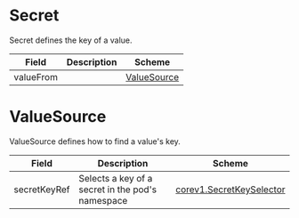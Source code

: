 # Secret

Secret defines the key of a value.


| Field | Description | Scheme |
| ----- | ----------- | ------ |
| valueFrom |  | [ValueSource](#valuesource) |
# ValueSource

ValueSource defines how to find a value's key.


| Field | Description | Scheme |
| ----- | ----------- | ------ |
| secretKeyRef | Selects a key of a secret in the pod's namespace | [corev1.SecretKeySelector](https://kubernetes.io/docs/reference/generated/kubernetes-api/v1.31/#secretkeyselector-v1-core) |
